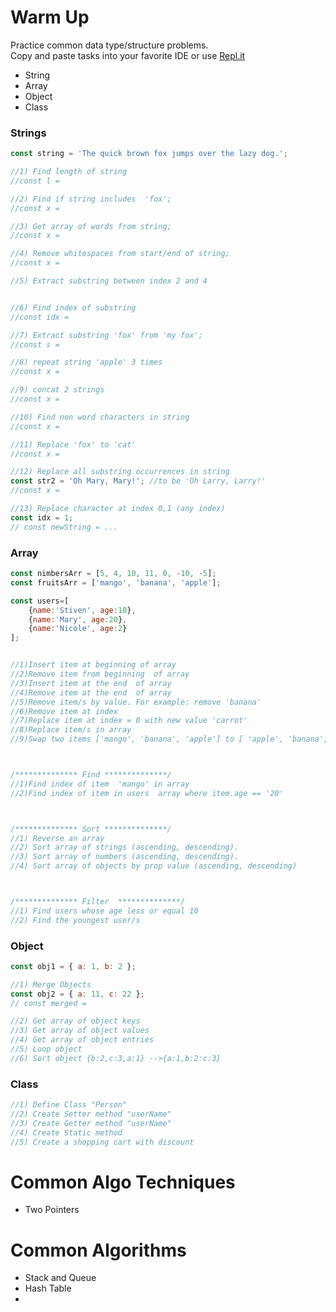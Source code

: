 # Warm Up
Practice common data type/structure problems.  
Copy and paste tasks into your favorite IDE or use <a target='_blank' href='https://repl.it'>Repl.it</a>

- String
- Array
- Object
- Class

### Strings
```javascript
const string = 'The quick brown fox jumps over the lazy dog.';

//1) Find length of string
//const l = 

//2) Find if string includes  'fox';
//const x = 

//3) Get array of words from string;
//const x = 

//4) Remove whitespaces from start/end of string;
//const x = 

//5) Extract substring between index 2 and 4


//6) Find index of substring
//const idx = 

//7) Extract substring 'fox' from 'my fox';
//const s = 

//8) repeat string 'apple' 3 times
//const x = 

//9) concat 2 strings 
//const x = 

//10) Find non word characters in string
//const x = 

//11) Replace 'fox' to 'cat'
//const x = 

//12) Replace all substring occurrences in string
const str2 = 'Oh Mary, Mary!'; //to be 'Oh Larry, Larry!'
//const x = 

//13) Replace character at index 0,1 (any index)
const idx = 1;
// const newString = ...

```


 
### Array
```javascript
const nimbersArr = [5, 4, 10, 11, 0, -10, -5];
const fruitsArr = ['mango', 'banana', 'apple'];

const users=[
    {name:'Stiven', age:10},
    {name:'Mary', age:20}, 
    {name:'Nicole', age:2}
];


//1)Insert item at beginning of array
//2)Remove item from beginning  of array
//3)Insert item at the end  of array
//4)Remove item at the end  of array
//5)Remove item/s by value. For example: remove 'banana'
//6)Remove item at index
//7)Replace item at index = 0 with new value 'carrot'
//8)Replace item/s in array  
//9)Swap two items ['mango', 'banana', 'apple'] to [ 'apple', 'banana','mango']



/************** Find **************/
//1)Find index of item  'mango' in array
//2)Find index of item in users  array where item.age == '20'



/************** Sort **************/
//1) Reverse an array
//2) Sort array of strings (ascending, descending).
//3) Sort array of numbers (ascending, descending).
//4) Sort array of objects by prop value (ascending, descending)



/************** Filter  **************/
//1) Find users whose age less or equal 10
//2) Find the youngest user/s
```
 
### Object
```javascript
const obj1 = { a: 1, b: 2 };

//1) Merge Objects
const obj2 = { a: 11, c: 22 };
// const merged = 

//2) Get array of object keys
//3) Get array of object values
//4) Get array of object entries
//5) Loop object
//6) Sort object {b:2,c:3,a:1} -->{a:1,b:2:c:3}
```

### Class

```javascript
//1) Define Class "Person"
//2) Create Setter method "userName"
//3) Create Getter method "userName"
//4) Create Static method
//5) Create a shopping cart with discount
```

# Common Algo Techniques
- Two Pointers

# Common Algorithms
- Stack and Queue
- Hash Table
- 
